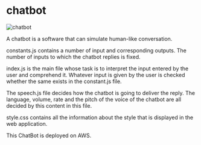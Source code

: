 # chatbot

![chatbot](https://github.com/GSR927/Chatbot-Cloud-Computing-GCP/assets/65131244/a0cc4ddc-44b4-43a0-8bdf-357a8473798d)

A chatbot is a software that can simulate human-like conversation.

constants.js contains a number of input and corresponding outputs. The number of inputs to which the chatbot replies is fixed.

index.js is the main file whose task is to interpret the input entered by the user and comprehend it. Whatever input is given by the user is checked whether the same exists in the constant.js file.

The speech.js file decides how the chatbot is going to deliver the reply. The language, volume, rate and the pitch of the voice of the chatbot are all decided by this content in this file.

style.css contains all the information about the style that is displayed in the web application.

This ChatBot is deployed on AWS.
